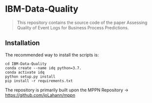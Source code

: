 # IBM-Data-Quality

> This repository contains the source code of the paper Assessing Quality of Event Logs for Business Process Predictions.


## Installation

The recommended way to install the scripts is:
```
cd IBM-Data-Quality
conda create --name idq python=3.7.
conda activate idq
python setup.py install
pip install -r requirements.txt
```

The repository is primarily built upon the MPPN Repository -> https://github.com/joLahann/mppn
